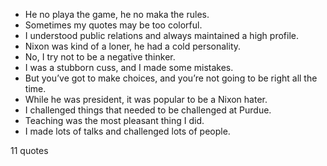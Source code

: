  - He no playa the game, he no maka the rules.
 - Sometimes my quotes may be too colorful.
 - I understood public relations and always maintained a high profile.
 - Nixon was kind of a loner, he had a cold personality.
 - No, I try not to be a negative thinker.
 - I was a stubborn cuss, and I made some mistakes.
 - But you’ve got to make choices, and you’re not going to be right all the time.
 - While he was president, it was popular to be a Nixon hater.
 - I challenged things that needed to be challenged at Purdue.
 - Teaching was the most pleasant thing I did.
 - I made lots of talks and challenged lots of people.

11 quotes